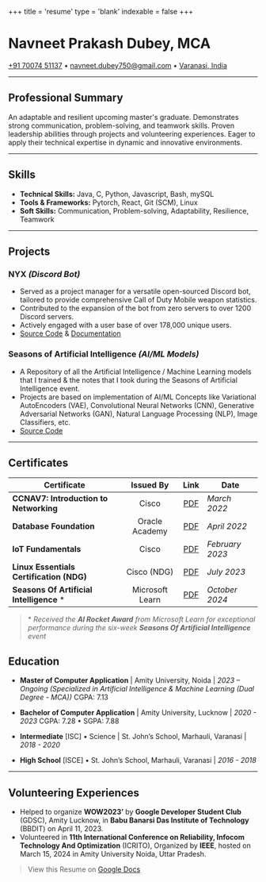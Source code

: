 +++
title = 'resume'
type = 'blank'
indexable = false
+++
# Navneet Prakash Dubey, MCA

[\+91 70074 51137](tel:+917007451137) • [navneet.dubey750@gmail.com](mailto:navneet.dubey750@gmail.com) • [Varanasi, India](https://maps.app.goo.gl/gGL9Yv4GiJxysCSw7)

---

## Professional Summary

An adaptable and resilient upcoming master's graduate. Demonstrates strong communication, problem-solving, and teamwork skills. Proven leadership abilities through projects and volunteering experiences. Eager to apply their technical expertise in dynamic and innovative environments.  

---

## Skills

* **Technical Skills:** Java, C, Python, Javascript, Bash, mySQL  
* **Tools & Frameworks:** Pytorch, React, Git (SCM), Linux  
* **Soft Skills:** Communication, Problem-solving, Adaptability, Resilience, Teamwork

---

## Projects

### NYX *(Discord Bot)*

* Served as a project manager for a versatile open-sourced Discord bot, tailored to provide comprehensive Call of Duty Mobile weapon statistics.  
* Contributed to the expansion of the bot from zero servers to over 1200 Discord servers.  
* Actively engaged with a user base of over 178,000 unique users.  
* [Source Code](https://github.com/ThunderE75/nyx-master) & [Documentation](https://thunder75.gitbook.io/nyx/)

### Seasons of Artificial Intelligence *(AI/ML Models)*

* A Repository of all the Artificial Intelligence / Machine Learning models that I trained & the notes that I took during the Seasons of Artificial Intelligence event.  
* Projects are based on implementation of AI/ML Concepts like Variational AutoEncoders (VAE), Convolutional Neural Networks (CNN), Generative Adversarial Networks (GAN), Natural Language Processing (NLP), Image Classifiers, etc.  
* [Source Code](https://github.com/ThunderE75/Seasons-of-AI) 

---

## Certificates

| Certificate | Issued By | Link | Date |
| -------------------- | :------------------------------------------: | :----------: |---------- |
| **CCNAV7: Introduction to Networking** | Cisco | [PDF](https://drive.google.com/file/d/15g8Eq-27W388c-7wIzlsVg3uuyG3_mIZ/view?usp=share_link) | *March 2022* |
| **Database Foundation** | Oracle Academy | [PDF](https://drive.google.com/file/d/1iIHKU12RxVcSbMeJFLbD6KR75X5G8NH0/view?usp=share_link) | *April 2022* |
| **IoT Fundamentals** | Cisco | [PDF](https://drive.google.com/file/d/1Kd_YyqhZi4F59p-KO5UxS69Phx0yEaRH/view?usp=sharing) | *February 2023*   |
| **Linux Essentials Certification (NDG)** | Cisco (NDG) | [PDF](https://drive.google.com/file/d/1yNYXPtxlhj3rOC-3vS-f4M7a61fsV0_G/view?pli=1) | *July 2023*  |
| **Seasons Of Artificial Intelligence** \* | Microsoft Learn | [PDF](https://drive.google.com/file/d/1WyQHx0-U0jYy6MGH2rcMIC-QulOijRNY/view?usp=sharing) | *October 2024* |

> \* *Received the **AI Rocket Award** from Microsoft Learn for exceptional performance during the six-week **Seasons Of Artificial Intelligence** event*  
## Education

* **Master of Computer Application** | Amity University, Noida | *2023 – Ongoing*
  *(Specialized in Artificial Intelligence & Machine Learning (Dual Degree \- MCA))*
    CGPA: 7.13
* **Bachelor of Computer Application** | Amity University, Lucknow | *2020 \- 2023*
    CGPA: 7.28  •  SGPA: 7.88

* **Intermediate** \[ISC\] • Science | St. John’s School, Marhauli, Varanasi | *2018 \- 2020*  
* **High School**  \[ISCE\] • St. John’s School, Marhauli, Varanasi | *2016 \- 2018*

---

## Volunteering Experiences

* Helped to organize **WOW2023’** by **Google Developer Student Club** (GDSC), Amity Lucknow, in **Babu Banarsi Das Institute of Technology** (BBDIT) on April 11, 2023\.  
* Volunteered in **11th International Conference on Reliability, Infocom Technology And Optimization** (ICRITO), Organized by **IEEE**, hosted on March 15, 2024 in Amity University Noida, Uttar Pradesh.

> View this Resume on [Google Docs](https://docs.google.com/document/d/1OcYeL7mQ3JaBc9r9kcoimTOJNUtiS2rEOb3KAE4tUrI/edit?usp=sharing)